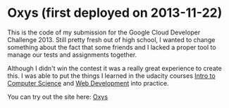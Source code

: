 Oxys (first deployed on 2013-11-22)
==========

This is the code of my submission for the Google Cloud Developer Challenge 2013.
Still pretty fresh out of high school, I wanted to change something about the fact
that some friends and I lacked a proper tool to manage our tests and assignments
together.

Although I didn't win the contest it was a really great experience to create this.
I was able to put the things I learned in the udacity courses [Intro to Computer Science](https://www.udacity.com/course/cs101)
and [Web Development](https://www.udacity.com/course/cs253) into practice.


You can try out the site here: [Oxys](https://gcdc2013-oxys.appspot.com)